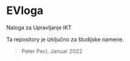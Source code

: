 # EVloga
Naloga za Upravljanje IKT

Ta repository je izključno za študijske namene.

> Peter Pecl, Januar 2022
